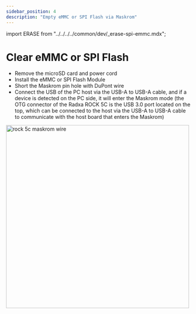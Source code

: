 ```yaml
---
sidebar_position: 4
description: "Empty eMMC or SPI Flash via Maskrom"
---
```


import ERASE from "../../../../common/dev/\_erase-spi-emmc.mdx";

# Clear eMMC or SPI Flash

<ERASE loader="rk3588_spl_loader_v1.08.111.bin" rkdevtool_erase_emmc_img="/img/common/rkdevtool/rk3588-rkdevtool-erase-eMMC.webp" rkdevtool_erase_spi_flash_img="/img/common/rkdevtool/rk3588-rkdevtool-erase-spi-flash.webp">

<ul>
    <li>Remove the microSD card and power cord</li>
    <li>Install the eMMC or SPI Flash Module </li>
    <li>Short the Maskrom pin hole with DuPont wire</li>
    <li>Connect the USB of the PC host via the USB-A to USB-A cable, and if a device is detected on the PC side, it will enter the Maskrom mode (the OTG connector of the Radxa ROCK 5C is the USB 3.0 port located on the top, which can be connected to the host via the USB-A to USB-A cable to communicate with the host board that enters the Maskrom)</li>
</ul>

<img src="/img/rock5c/rock-5c-maskrom.webp" alt="rock 5c maskrom wire" width="500" />

</ERASE>
